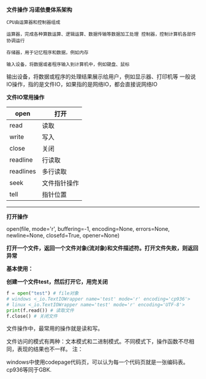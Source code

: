 

**文件操作 冯诺依曼体系架构**

```
CPU由运算器和控制器组成

运算器，完成各种算数运算、逻辑运算、数据传输等数据加工处理 控制器，控制计算机各部件协调运行

存储器，用于记忆程序和数据，例如内存

输入设备，将数据或者程序输入到计算机中，例如键盘、鼠标
```

输出设备，将数据或程序的处理结果展示给用户，例如显示器、打印机等 一般说IO操作，指的是文件IO，如果指的是网络IO，都会直接说网络IO

**文件IO常用操作**

| open      | 打开         |
| --------- | ------------ |
| read      | 读取         |
| write     | 写入         |
| close     | 关闭         |
| readline  | 行读取       |
| readlines | 多行读取     |
| seek      | 文件指针操作 |
| tell      | 指针位置     |

****



**打开操作**

open(file, mode='r', buffering=-1, encoding=None, errors=None, newline=None, closefd=True, opener=None)

**打开一个文件，返回一个文件对象(流对象)和文件描述符。打开文件失败，则返回异常**

**基本使用：**

**创建一个文件test，然后打开它，用完关闭**

```python
f = open("test") # file对象
# windows <_io.TextIOWrapper name='test' mode='r' encoding='cp936'>
# linux <_io.TextIOWrapper name='test' mode='r' encoding='UTF-8'>
print(f.read()) # 读取文件
f.close() # 关闭文件
```



文件操作中，最常用的操作就是读和写。

文件访问的模式有两种：文本模式和二进制模式。不同模式下，操作函数不尽相同，表现的结果也不一样。 注：

windows中使用codepage代码页，可以认为每一个代码页就是一张编码表。cp936等同于GBK.

